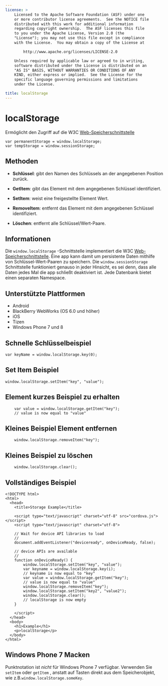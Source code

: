 ```yaml
---
license: >
    Licensed to the Apache Software Foundation (ASF) under one
    or more contributor license agreements.  See the NOTICE file
    distributed with this work for additional information
    regarding copyright ownership.  The ASF licenses this file
    to you under the Apache License, Version 2.0 (the
    "License"); you may not use this file except in compliance
    with the License.  You may obtain a copy of the License at

        http://www.apache.org/licenses/LICENSE-2.0

    Unless required by applicable law or agreed to in writing,
    software distributed under the License is distributed on an
    "AS IS" BASIS, WITHOUT WARRANTIES OR CONDITIONS OF ANY
    KIND, either express or implied.  See the License for the
    specific language governing permissions and limitations
    under the License.

title: localStorage
---
```


# localStorage

Ermöglicht den Zugriff auf die W3C [Web-Speicherschnittstelle][1]

 [1]: http://dev.w3.org/html5/webstorage/#the-localstorage-attribute

    var permanentStorage = window.localStorage;
    var tempStorage = window.sessionStorage;
    

## Methoden

*   **Schlüssel**: gibt den Namen des Schlüssels an der angegebenen Position zurück.

*   **GetItem**: gibt das Element mit dem angegebenen Schlüssel identifiziert.

*   **SetItem**: weist eine freigestellte Element Wert.

*   **RemoveItem**: entfernt das Element mit dem angegebenen Schlüssel identifiziert.

*   **Löschen**: entfernt alle Schlüssel/Wert-Paare.

## Informationen

Die `window.localStorage` -Schnittstelle implementiert die W3C [Web-Speicherschnittstelle][2]. Eine app kann damit um persistente Daten mithilfe von Schlüssel-Wert-Paaren zu speichern. Die `window.sessionStorage` Schnittstelle funktioniert genauso in jeder Hinsicht, es sei denn, dass alle Daten jedes Mal die app schließt deaktiviert ist. Jede Datenbank bietet einen separaten Namespace.

 [2]: http://dev.w3.org/html5/webstorage/

## Unterstützte Plattformen

*   Android
*   BlackBerry WebWorks (OS 6.0 und höher)
*   iOS
*   Tizen
*   Windows Phone 7 und 8

## Schnelle Schlüsselbeispiel

    var keyName = window.localStorage.key(0);
    

## Set Item Beispiel

    window.localStorage.setItem("key", "value");
    

## Element kurzes Beispiel zu erhalten

        var value = window.localStorage.getItem("key");
        // value is now equal to "value"
    

## Kleines Beispiel Element entfernen

        window.localStorage.removeItem("key");
    

## Kleines Beispiel zu löschen

        window.localStorage.clear();
    

## Vollständiges Beispiel

    <!DOCTYPE html>
    <html>
      <head>
        <title>Storage Example</title>
    
        <script type="text/javascript" charset="utf-8" src="cordova.js"></script>
        <script type="text/javascript" charset="utf-8">
    
        // Wait for device API libraries to load
        //
        document.addEventListener("deviceready", onDeviceReady, false);
    
        // device APIs are available
        //
        function onDeviceReady() {
            window.localStorage.setItem("key", "value");
            var keyname = window.localStorage.key(i);
            // keyname is now equal to "key"
            var value = window.localStorage.getItem("key");
            // value is now equal to "value"
            window.localStorage.removeItem("key");
            window.localStorage.setItem("key2", "value2");
            window.localStorage.clear();
            // localStorage is now empty
        }
    
        </script>
      </head>
      <body>
        <h1>Example</h1>
        <p>localStorage</p>
      </body>
    </html>
    

## Windows Phone 7 Macken

Punktnotation ist *nicht* für Windows Phone 7 verfügbar. Verwenden Sie `setItem` oder `getItem` , anstatt auf Tasten direkt aus dem Speicherobjekt, wie z.B.`window.localStorage.someKey`.